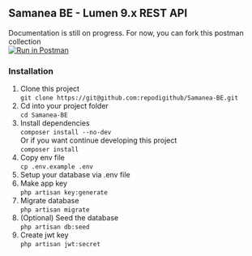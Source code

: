 ## Samanea BE - Lumen 9.x REST API

Documentation is still on progress. For now, you can fork this postman collection\
[![Run in Postman](https://run.pstmn.io/button.svg)](https://documenter.getpostman.com/view/21110464/UzQvtk8m)

### Installation

 1. Clone this project\
 `git clone https://git@github.com:repodigithub/Samanea-BE.git`
 2. Cd into your project folder\
 `cd Samanea-BE`
 3. Install dependencies\
 `composer install --no-dev`\
 Or if you want continue developing this project\
 `composer install`
 5. Copy env file\
 `cp .env.example .env`
 4. Setup your database via .env file
 5. Make app key\
`php artisan key:generate`
 6. Migrate database\
 `php artisan migrate`
 7. (Optional) Seed the database\
 `php artisan db:seed`
 8. Create jwt key\
 `php artisan jwt:secret`
 